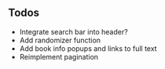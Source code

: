 ## Todos
- Integrate search bar into header?
- Add randomizer function
- Add book info popups and links to full text
- Reimplement pagination
